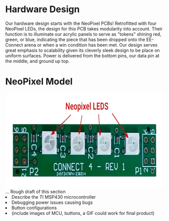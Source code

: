 # Hardware Design
Our hardware design starts with the NeoPixel PCBs! Retrofitted with four NeoPixel LEDs, the design for this PCB takes modularity into account. Their function is to illuminate our acrylic panels to serve as "tokens" shining red, green, or blue, indicating the piece that has been dropped onto the EE-Connect arena or when a win condition has been met. Our design serves great emphasis to scalability given its cleverly sleek design to be place on uniform surfaces. Power is delivered from the bottom pins, our data pin at the middle, and ground up top. <More to be added>

<h1>NeoPixel Model</h1>
<img src="https://github.com/theparssa27/theparssa27.github.io/blob/main/pictures/neopixel.png" height="300">
...
Rough draft of this section
<li>Describe the TI MSP430 microcontroller</li>
<li>Debugging power issues causing bugs </li>
<li>Button configurations </li>
<li>(include images of MCU, buttons, a GIF could work for final product)</li>
